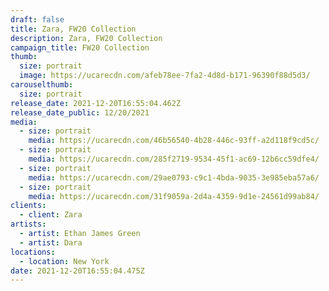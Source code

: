 ```yaml
---
draft: false
title: Zara, FW20 Collection
description: Zara, FW20 Collection
campaign_title: FW20 Collection
thumb:
  size: portrait
  image: https://ucarecdn.com/afeb78ee-7fa2-4d8d-b171-96390f88d5d3/
carouselthumb:
  size: portrait
release_date: 2021-12-20T16:55:04.462Z
release_date_public: 12/20/2021
media:
  - size: portrait
    media: https://ucarecdn.com/46b56540-4b28-446c-93ff-a2d118f9cd5c/
  - size: portrait
    media: https://ucarecdn.com/285f2719-9534-45f1-ac69-12b6cc59dfe4/
  - size: portrait
    media: https://ucarecdn.com/29ae0793-c9c1-4bda-9035-3e985eba57a6/
  - size: portrait
    media: https://ucarecdn.com/31f9059a-2d4a-4359-9d1e-24561d99ab84/
clients:
  - client: Zara
artists:
  - artist: Ethan James Green
  - artist: Dara
locations:
  - location: New York
date: 2021-12-20T16:55:04.475Z
---
```

